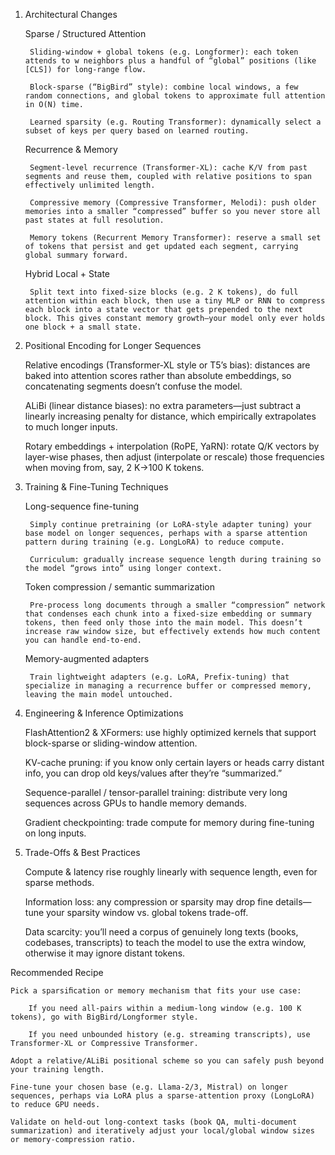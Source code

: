 1. Architectural Changes

    Sparse / Structured Attention

        Sliding-window + global tokens (e.g. Longformer): each token attends to w neighbors plus a handful of “global” positions (like [CLS]) for long-range flow.

        Block-sparse (“BigBird” style): combine local windows, a few random connections, and global tokens to approximate full attention in O(N) time.

        Learned sparsity (e.g. Routing Transformer): dynamically select a subset of keys per query based on learned routing.

    Recurrence & Memory

        Segment-level recurrence (Transformer-XL): cache K/V from past segments and reuse them, coupled with relative positions to span effectively unlimited length.

        Compressive memory (Compressive Transformer, Melodi): push older memories into a smaller “compressed” buffer so you never store all past states at full resolution.

        Memory tokens (Recurrent Memory Transformer): reserve a small set of tokens that persist and get updated each segment, carrying global summary forward.

    Hybrid Local + State

        Split text into fixed-size blocks (e.g. 2 K tokens), do full attention within each block, then use a tiny MLP or RNN to compress each block into a state vector that gets prepended to the next block. This gives constant memory growth—your model only ever holds one block + a small state.

2. Positional Encoding for Longer Sequences

    Relative encodings (Transformer-XL style or T5’s bias): distances are baked into attention scores rather than absolute embeddings, so concatenating segments doesn’t confuse the model.

    ALiBi (linear distance biases): no extra parameters—just subtract a linearly increasing penalty for distance, which empirically extrapolates to much longer inputs.

    Rotary embeddings + interpolation (RoPE, YaRN): rotate Q/K vectors by layer-wise phases, then adjust (interpolate or rescale) those frequencies when moving from, say, 2 K→100 K tokens.

3. Training & Fine-Tuning Techniques

    Long-sequence fine-tuning

        Simply continue pretraining (or LoRA‐style adapter tuning) your base model on longer sequences, perhaps with a sparse attention pattern during training (e.g. LongLoRA) to reduce compute.

        Curriculum: gradually increase sequence length during training so the model “grows into” using longer context.

    Token compression / semantic summarization

        Pre-process long documents through a smaller “compression” network that condenses each chunk into a fixed-size embedding or summary tokens, then feed only those into the main model. This doesn’t increase raw window size, but effectively extends how much content you can handle end-to-end.

    Memory-augmented adapters

        Train lightweight adapters (e.g. LoRA, Prefix-tuning) that specialize in managing a recurrence buffer or compressed memory, leaving the main model untouched.

4. Engineering & Inference Optimizations

    FlashAttention2 & XFormers: use highly optimized kernels that support block-sparse or sliding-window attention.

    KV-cache pruning: if you know only certain layers or heads carry distant info, you can drop old keys/values after they’re “summarized.”

    Sequence-parallel / tensor-parallel training: distribute very long sequences across GPUs to handle memory demands.

    Gradient checkpointing: trade compute for memory during fine-tuning on long inputs.

5. Trade-Offs & Best Practices

    Compute & latency rise roughly linearly with sequence length, even for sparse methods.

    Information loss: any compression or sparsity may drop fine details—tune your sparsity window vs. global tokens trade-off.

    Data scarcity: you’ll need a corpus of genuinely long texts (books, codebases, transcripts) to teach the model to use the extra window, otherwise it may ignore distant tokens.

Recommended Recipe

    Pick a sparsiﬁcation or memory mechanism that fits your use case:

        If you need all-pairs within a medium-long window (e.g. 100 K tokens), go with BigBird/Longformer style.

        If you need unbounded history (e.g. streaming transcripts), use Transformer-XL or Compressive Transformer.

    Adopt a relative/ALiBi positional scheme so you can safely push beyond your training length.

    Fine-tune your chosen base (e.g. Llama-2/3, Mistral) on longer sequences, perhaps via LoRA plus a sparse-attention proxy (LongLoRA) to reduce GPU needs.

    Validate on held-out long-context tasks (book QA, multi-document summarization) and iteratively adjust your local/global window sizes or memory-compression ratio.
